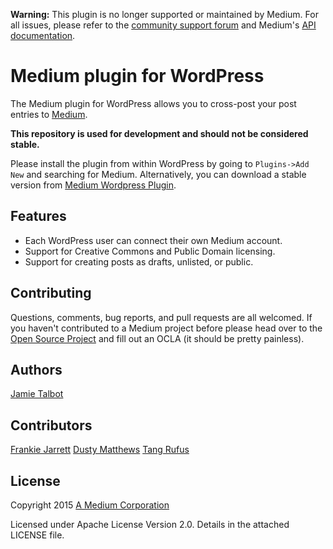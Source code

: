 **Warning:** This plugin is no longer supported or maintained by Medium. For all issues, please refer to the [community support forum](https://wordpress.org/support/plugin/medium) and Medium's [API documentation](https://github.com/Medium/medium-api-docs).

# Medium plugin for WordPress

The Medium plugin for WordPress allows you to cross-post your post entries to [Medium](https://medium.com).

**This repository is used for development and should not be considered stable.**

Please install the plugin from within WordPress by going to `Plugins->Add New` and searching for Medium. Alternatively, you can download a stable version from [Medium Wordpress Plugin](https://wordpress.org/plugins/medium).

Features
--------

* Each WordPress user can connect their own Medium account.
* Support for Creative Commons and Public Domain licensing.
* Support for creating posts as drafts, unlisted, or public.

Contributing
------------

Questions, comments, bug reports, and pull requests are all welcomed. If you haven't contributed to a Medium project before please head over to the [Open Source Project](https://github.com/Medium/opensource#note-to-external-contributors) and fill out an OCLA (it should be pretty painless).

Authors
-------

[Jamie Talbot](https://github.com/majelbstoat)

Contributors
-------

[Frankie Jarrett](https://github.com/fjarrett)
[Dusty Matthews](https://github.com/dustym)
[Tang Rufus](https://github.com/tangrufus)

License
-------

Copyright 2015 [A Medium Corporation](https://medium.com)

Licensed under Apache License Version 2.0.  Details in the attached LICENSE file.
